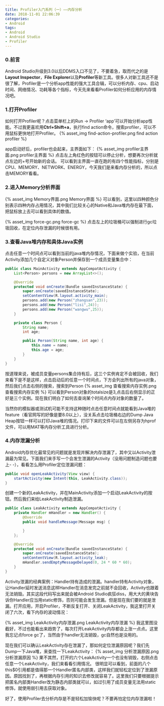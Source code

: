 ```yaml
---
title: Profiler入门系列（一）——内存分析
date: 2018-11-01 22:06:39
categories:
- Android
tags:
- Android
- Android Studio
- Profiler
---
```

### 0.前言
Android Studio升级到3.0以后DDMS入口不见了，不要着急，取而代之的是**Layout Inspector**，**File Explorer**以及**Profiler**等新工具。很多人对新工具还不是很了解，Profiler是一个分析app性能的强大工具合辑，可以分析内存、cpu、启动时间、网络情况、功耗等各个指标，今天先来看看Profiler如何分析应用的内存情况吧。

### 1.打开Profiler
如何打开Profiler呢？点击菜单栏上的Run -> Profiler ‘app’可以开始分析app性能。不过我更喜欢用**Ctrl+Shift+a**，执行find action命令，搜索profiler，可以不用鼠标更快地打开Profiler。
{% asset_img find-action-profiler.png find action profiler %}

app启动好后，profiler也会起来，主界面如下：
{% asset_img profiler主界面.png profiler主界面 %}
点击左上角红色的按钮可以停止分析，想要再次分析就点左边的+号开始新的会话。
可以看到主界面一直在跑的有四个性能指标，分别是CPU、MEMORY、NETWORK、ENERGY，今天我们是来看内存分析的，所以点击MEMORY看看。

### 2.进入Memory分析界面
{% asset_img Memory界面.png Memory界面 %}
可以看到，这里以四种颜色分别表示四种内存占用情况，其中我们比较关心的Native和Java堆内存在最下面，把鼠标放上去可以看到具体的数值。

{% asset_img force-gc.png force-gc %}
点击左上的垃圾桶可以强制进行gc垃圾回收，在定位内存泄漏的时候很有用。

### 3.查看Java堆内存和具体Java实例
点击任意一个时间点可以看到当前的java堆内存情况，下面来做个实验，在当前Activity添加几个自定义对象Person并保存到一个成员变量集合中：
```java
public class MainActivity extends AppCompatActivity {
    List<Person> persons = new ArrayList<>();

    @Override
    protected void onCreate(Bundle savedInstanceState) {
        super.onCreate(savedInstanceState);
        setContentView(R.layout.activity_main);
        persons.add(new Person("zhangsan",23));
        persons.add(new Person("lisi",24));
        persons.add(new Person("wangwu",25));
    }

    private class Person {
        String name;
        int age;

        public Person(String name, int age) {
            this.name = name;
            this.age = age;
        }
    }
}
```
按道理来说，被成员变量persons集合持有后，这三个实例肯定不会被回收，我们来看下是不是这样，点击启动后的任意一个时间点，下方会列出所有的java对象，然后我们点击右侧的搜索，搜索到Person
{% asset_img 查看搜索内存实例.png 查看搜索内存实例 %}
可以看到Person对象的totalsize是3,点击后右侧显示的正好是三个实例。现在我们明白了如何去查询某个时间点内存对象的数量了。

当然你的模拟器或测试机可能不支持这种随时点击任意时间点就能看到Java堆的feature（看官网写的好像是要8.0以上），没关系点击垃圾桶右边的Dump Java Heap按钮一样可以打印Java堆的情况。打印下来的文件可以在左侧另存为hprof文件，可以用MAT等内存分析工具进行分析。

### 4.内存泄漏分析
Android内存优化最常见的问题就是发现并解决内存泄漏了，其中又以Activity泄漏最为常见。下面我们来手写一个会发生泄漏的Activity（没用问题制造问题也要上- -），看看怎么用Profiler定位泄漏问题：
```java
public void openLeakActivity(View view) {
    startActivity(new Intent(this, LeakActivity.class));
}
```
创建一个新的LeakActivity，并在MainActivity添加一个启动LeakActivity的按钮。然后我们来给LeakActivity制造泄漏。
```java
public class LeakActivity extends AppCompatActivity {
    private Handler mHandler = new Handler() {
        @Override
        public void handleMessage(Message msg) {

        }
    };

    @Override
    protected void onCreate(Bundle savedInstanceState) {
        super.onCreate(savedInstanceState);
        setContentView(R.layout.activity_leak);
        mHandler.sendEmptyMessageDelayed(0, 24 * 60 * 60);
    }
}
```
Activity泄漏的经典案例：Handler持有造成的泄漏。handler持有Activity对象，让Handler延时发送消息这样Handler在消息发完之前就不会回收，Activity也跟着无法销毁。其实这段代码写出来就会被Android Studio疯狂diss，用大大的黄块告诉你Handler应当用static修饰，否则可能会发生泄漏。但是现在我们要的就是泄漏。打开应用，开启Profiler，不断反复打开、关闭LeakActivity，我这里打开关闭了六次，看下内存的波动情况：

{% asset_img LeakActivity内存泄漏.png LeakActivity内存泄漏 %}
我这里图没截好，不过也能看出来趋势了，每次打开LeakActivity内存都会上涨一点点。这里我忘记点force gc了，当然由于handler无法销毁，gc自然也是没用的。

现在我们可以确认LeakActivity存在泄漏了，那如何定位泄漏原因呢？我们先Dump一下Java堆，来查找一下LeakActivity：
{% asset_img 分析泄漏原因.png 分析泄漏原因 %}
果不其然，打开的六个LeakActivity一个也没有销毁，右侧点击任意一个LeakActivity，我们来看看引用情况。
很明显可以看到，前面的八个this$0引用都是值得那一个Handler匿名内部类，这样我们就轻松定位到了泄漏原因。原因找到了，再根据内存引用的知识去修改就容易了。这里我们只要根据提示把匿名内部类Handler改为静态内部类就可以，如过引用了成员变量无法用static修饰，就使用弱引用去获取对象。

好了，使用Profiler去分析内存是不是轻松加愉快呢？不要再怕定位内存泄漏啦！


